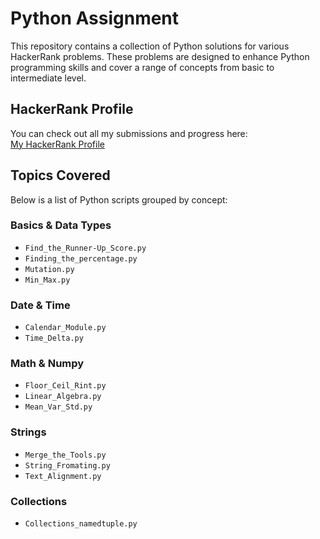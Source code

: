 # Python Assignment

This repository contains a collection of Python solutions for various HackerRank problems. These problems are designed to enhance Python programming skills and cover a range of concepts from basic to intermediate level.

##  HackerRank Profile

You can check out all my submissions and progress here:  
[My HackerRank Profile](https://www.hackerrank.com/profile/divakar_c1)

##  Topics Covered

Below is a list of Python scripts grouped by concept:

###  Basics & Data Types
- `Find_the_Runner-Up_Score.py`  
- `Finding_the_percentage.py`  
- `Mutation.py`  
- `Min_Max.py`

###  Date & Time
- `Calendar_Module.py`  
- `Time_Delta.py`

###  Math & Numpy
- `Floor_Ceil_Rint.py`  
- `Linear_Algebra.py`  
- `Mean_Var_Std.py`

###  Strings
- `Merge_the_Tools.py`  
- `String_Fromating.py`  
- `Text_Alignment.py`

###  Collections
- `Collections_namedtuple.py`

